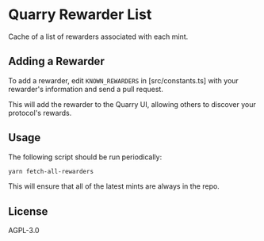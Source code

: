 # Quarry Rewarder List

Cache of a list of rewarders associated with each mint.

## Adding a Rewarder

To add a rewarder, edit `KNOWN_REWARDERS` in [src/constants.ts] with your rewarder's information and send a pull request.

This will add the rewarder to the Quarry UI, allowing others to discover your protocol's rewards.

## Usage

The following script should be run periodically:

```bash
yarn fetch-all-rewarders
```

This will ensure that all of the latest mints are always in the repo.

## License

AGPL-3.0
